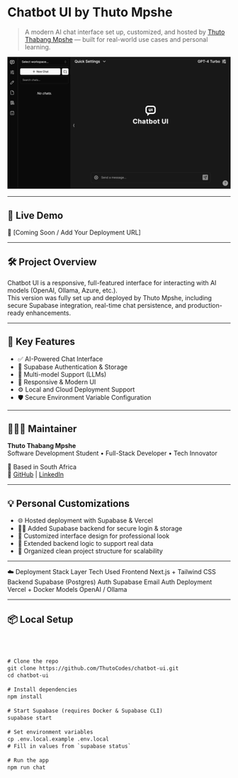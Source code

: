 # Chatbot UI by Thuto Mpshe

> A modern AI chat interface set up, customized, and hosted by [Thuto Thabang Mpshe](https://github.com/ThutoCodes) — built for real-world use cases and personal learning.

![Chatbot UI Screenshot](./public/readme/screenshot.png)

---

## 🚀 Live Demo

🔗 [Coming Soon / Add Your Deployment URL]

---

## 🛠 Project Overview

Chatbot UI is a responsive, full-featured interface for interacting with AI models (OpenAI, Ollama, Azure, etc.).  
This version was fully set up and deployed by Thuto Mpshe, including secure Supabase integration, real-time chat persistence, and production-ready enhancements.

---

## 🧩 Key Features

- ✅ AI-Powered Chat Interface
- 🔐 Supabase Authentication & Storage
- 🧠 Multi-model Support (LLMs)
- 💬 Responsive & Modern UI
- ⚙️ Local and Cloud Deployment Support
- 🛡️ Secure Environment Variable Configuration

---

## 👨🏽‍💻 Maintainer

**Thuto Thabang Mpshe**  
Software Development Student • Full-Stack Developer • Tech Innovator

📍 Based in South Africa  
🔗 [GitHub](https://github.com/ThutoCodes) | [LinkedIn](https://www.linkedin.com/in/thuto-mpshe)

---

## 💡 Personal Customizations

- 🌐 Hosted deployment with Supabase & Vercel
- 🧑‍💻 Added Supabase backend for secure login & storage
- 🎨 Customized interface design for professional look
- 🧩 Extended backend logic to support real data
- 📁 Organized clean project structure for scalability

---

☁️ Deployment Stack
Layer	Tech Used
Frontend	Next.js + Tailwind CSS
Backend	Supabase (Postgres)
Auth	Supabase Email Auth
Deployment	Vercel + Docker
Models	OpenAI / Ollama

---
## 📦 Local Setup

```



# Clone the repo
git clone https://github.com/ThutoCodes/chatbot-ui.git
cd chatbot-ui

# Install dependencies
npm install

# Start Supabase (requires Docker & Supabase CLI)
supabase start

# Set environment variables
cp .env.local.example .env.local
# Fill in values from `supabase status`

# Run the app
npm run chat

